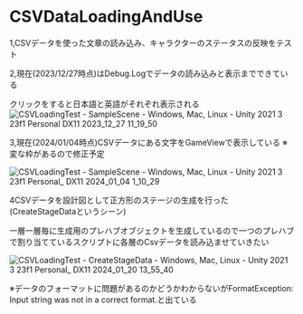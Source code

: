 # CSVDataLoadingAndUse
1,CSVデータを使った文章の読み込み、キャラクターのステータスの反映をテスト

2,現在(2023/12/27時点)はDebug.Logでデータの読み込みと表示までできている

クリックをすると日本語と英語がそれぞれ表示される
![CSVLoadingTest - SampleScene - Windows, Mac, Linux - Unity 2021 3 23f1 Personal _DX11_ 2023_12_27 11_19_50](https://github.com/Iketerumanato/CSVDataLoadingAndUse/assets/74332407/30cce7da-16d3-4a4b-ae8b-c6ac1b7d1f5c)


3,現在(2024/01/04時点)CSVデータにある文字をGameViewで表示している
※変な枠があるので修正予定

![CSVLoadingTest - SampleScene - Windows, Mac, Linux - Unity 2021 3 23f1 Personal_ _DX11_ 2024_01_04 1_10_29](https://github.com/Iketerumanato/CSVDataLoadingAndUse/assets/74332407/519c659c-4305-49c9-b648-9cdd1fff2f25)


4CSVデータを設計図として正方形のステージの生成を行った(CreateStageDataというシーン)

一層一層毎に生成用のプレハブオブジェクトを生成しているので一つのプレハブで割り当てているスクリプトに各層のCsvデータを読み込ませていきたい

![CSVLoadingTest - CreateStageData - Windows, Mac, Linux - Unity 2021 3 23f1 Personal_ _DX11_ 2024_01_20 13_55_40](https://github.com/Iketerumanato/CSVDataLoadingAndUse/assets/74332407/ba0ecd78-7e50-4170-b7c1-ed25678e9921)

※データのフォーマットに問題があるのかどうかわからないがFormatException: Input string was not in a correct format.と出ている
